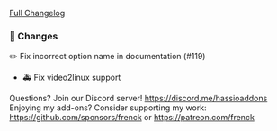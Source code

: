 [Full Changelog][changelog]

### 🔨 Changes

✏️ Fix incorrect option name in documentation (#119)
- 🚑 Fix video2linux support

[changelog]: https://github.com/hassio-addons/addon-motioneye/compare/v0.10.0...v0.10.1

Questions? Join our Discord server! https://discord.me/hassioaddons
Enjoying my add-ons? Consider supporting my work:
https://github.com/sponsors/frenck or https://patreon.com/frenck
